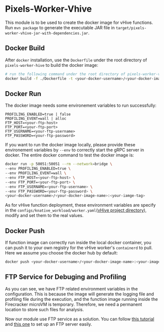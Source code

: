 # Pixels-Worker-Vhive

This module is to be used to create the docker image for vHive functions.
Run `mvn package` to generate the executable JAR file in `target/pixels-worker-vhive-jar-with-dependencies.jar`.

## Docker Build

After `docker` installation, use the `Dockerfile` under the root directory of `pixels-worker-hive` to build the docker image:

```bash
# run the following command under the root directory of pixels-worker-vhive module
docker build -f ./Dockerfile -t <your-docker-username>/<your-docker-image-name>:<your-image-tag> .
```

## Docker Run

The docker image needs some environement variables to run successfully:

```properties
PROFILING_ENABLED=true | false
PROFILING_EVENT=wall | alloc
FTP_HOST=<your-ftp-host>
FTP_PORT=<your-ftp-port>
FTP_USERNAME=<your-ftp-username>
FTP_PASSWORD=<your-ftp-password>
```

If you want to run the docker image locally, please provide these environement variables by `--env` to correctly
start the gRPC server in docker.
The entire docker command to test the docker image is:

```bash
docker run -p 50051:50051 --rm --network=bridge \
--env PROFILING_ENABLED=true \
--env PROFILING_EVENT=wall \
--env FTP_HOST=<your-ftp-host> \
--env FTP_PORT=<your-ftp-port> \
--env FTP_USERNAME=<your-ftp-username> \
--env FTP_PASSWORD=<your-ftp-password> \
<your-docker-username>/<your-docker-image-name>:<your-iamge-tag>
```

As for vHive function deployment, these environment variables are specify in
the `configs/knative_workload/worker.yaml`([vHive project directory](https://github.com/pixelsdb/vHive)), modify and set them to
the real values.

## Docker Push

If function image can correctly run inside the local docker container, you can push it to your own
registry for the vHive worker's `containerd` to pull.
Here we assume you choose the docker hub by default:

```bash
docker push <your-docker-username>/<your-docker-image-name>:<your-image-tag>
```

## FTP Service for Debuging and Profiling

As you can see, we have FTP related environment variables in the configuration.
This is because the image will generate the logging file and profiling file during the execution, and the function image
running inside the Firecracker microVM is temporary.
Therefore, we need a permanent location to store such files for analysis.

Now our module use FTP service as a solution.
You can follow [this tutorial](https://ubuntu.com/server/docs/service-ftp)
and [this one](https://www.digitalocean.com/community/tutorials/how-to-set-up-vsftpd-for-a-user-s-directory-on-ubuntu-20-04)
to set up an FTP server easily.

